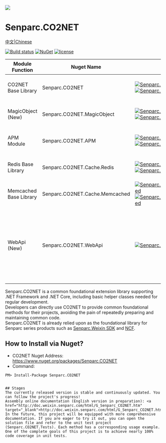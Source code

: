 <img src="https://sdk.weixin.senparc.com/images/senparc-logo-500.jpg" /> 

# Senparc.CO2NET

[中文|Chinese](README.zh.md)

<!-- [![Build status](https://mysenparc.visualstudio.com/Senparc%20SDK/_apis/build/status/CO2NET/Senparc.CO2NET%20-ASP.NET%20Core-CI-clone)](https://mysenparc.visualstudio.com/Senparc%20SDK/_build/latest?definitionId=11) -->
[![Build status](https://ci.appveyor.com/api/projects/status/uqhyn9i2x5r300dq/branch/master?svg=true)](https://ci.appveyor.com/project/JeffreySu/senparc-co2net/branch/master)
[![NuGet](https://img.shields.io/nuget/dt/Senparc.CO2NET.svg)](https://www.nuget.org/packages/Senparc.CO2NET)
[![license](https://img.shields.io/github/license/JeffreySu/WeiXinMPSDK.svg)](http://www.apache.org/licenses/LICENSE-2.0)

| Module Function | Nuget Name                     | Nuget                                                                                   | Supported .NET Versions                          |  
|-----------------|--------------------------------|-----------------------------------------------------------------------------------------|--------------------------------------------------|  
| CO2NET Base Library | Senparc.CO2NET                | [![Senparc.CO2NET][1.1]][1.2]  [![Senparc.CO2NET][nuget-img-base]][nuget-url-base]     | ![.NET 3.5][net35N]  ![.NET 4.0][net40N]  ![.NET 4.6.2][net462Y]  ![.NET Core 2.0][core20Y] |  
| MagicObject (New) | Senparc.CO2NET.MagicObject     | [![Senparc.CO2NET.MagicObject][6.1]][6.2]  [![Senparc.CO2NET.MagicObject][nuget-img-base-magic-object]][nuget-url-base-magic-object] | ![.NET 3.5][net35Y]  ![.NET 4.0][net40Y]  ![.NET 4.6.2][net462Y]  ![.NET Core 2.0][core20Y] |  
| APM Module | Senparc.CO2NET.APM             | [![Senparc.CO2NET.APM][2.1]][2.2]  [![Senparc.CO2NET.APM][nuget-img-base-apm]][nuget-url-base-apm] | ![.NET 3.5][net35Y]  ![.NET 4.0][net40Y]  ![.NET 4.6.2][net462Y]  ![.NET Core 2.0][core20Y] |  
| Redis Base Library | Senparc.CO2NET.Cache.Redis    | [![Senparc.CO2NET.Cache.Redis][3.1]][3.2]  [![Senparc.CO2NET.Cache.Redis][nuget-img-base-redis]][nuget-url-base-redis] | ![.NET 3.5][net35N]  ![.NET 4.0][net40N]  ![.NET 4.6.2][net462Y]  ![.NET Core 2.0][core20Y] |  
| Memcached Base Library | Senparc.CO2NET.Cache.Memcached | [![Senparc.CO2NET.Cache.Memcached][4.1]][4.2]  [![Senparc.CO2NET.Cache.Memcached][nuget-img-base-memcached]][nuget-url-base-memcached] | ![.NET 3.5][net35N]  ![.NET 4.0][net40N]  ![.NET 4.6.2][net462Y]  ![.NET Core 2.0][core20Y] |  
| WebApi (New) | Senparc.CO2NET.WebApi           | [![Senparc.CO2NET.WebApi][5.1]][5.2]  | Supports .NET Standard 2.0+ and .NET Core 2.1/3.1, .NET 5.0/6.0/7.0/8.0+  > [!NOTE]> CO2NET will gradually stop supporting .NET Framework 4.0 and earlier versions.  

[1.1]: https://img.shields.io/nuget/v/Senparc.CO2NET.svg?style=flat
[1.2]: https://www.nuget.org/packages/Senparc.CO2NET
[2.1]: https://img.shields.io/nuget/v/Senparc.CO2NET.APM.svg?style=flat
[2.2]: https://www.nuget.org/packages/Senparc.CO2NET.APM
[3.1]: https://img.shields.io/nuget/v/Senparc.CO2NET.Cache.Redis.svg?style=flat
[3.2]: https://www.nuget.org/packages/Senparc.CO2NET.Cache.Redis
[4.1]: https://img.shields.io/nuget/v/Senparc.CO2NET.Cache.Memcached.svg?style=flat
[4.2]: https://www.nuget.org/packages/Senparc.CO2NET.Cache.Memcached
[5.1]: https://img.shields.io/nuget/v/Senparc.CO2NET.WebApi.svg?style=flat
[5.2]: https://www.nuget.org/packages/Senparc.CO2NET.WebApi
[6.1]: https://img.shields.io/nuget/v/Senparc.CO2NET.MagicObject.svg?style=flat
[6.2]: https://www.nuget.org/packages/Senparc.CO2NET.MagicObject

[net35Y]: https://img.shields.io/badge/3.5-Y-brightgreen.svg
[net35N]: https://img.shields.io/badge/3.5-N-lightgrey.svg
[net40Y]: https://img.shields.io/badge/4.0-Y-brightgreen.svg
[net40N]: https://img.shields.io/badge/4.0-N-lightgrey.svg
[net40N-]: https://img.shields.io/badge/4.0----lightgrey.svg
[net45Y]: https://img.shields.io/badge/4.5-Y-brightgreen.svg
[net45N]: https://img.shields.io/badge/4.5-N-lightgrey.svg
[net45N-]: https://img.shields.io/badge/4.5----lightgrey.svg
[net462Y]: https://img.shields.io/badge/4.6.2-Y-brightgreen.svg
[net462N]: https://img.shields.io/badge/4.6.2-N-lightgrey.svg
[coreY]: https://img.shields.io/badge/standard2.0-Y-brightgreen.svg
[coreN]: https://img.shields.io/badge/standard2.0-N-lightgrey.svg
[coreN-]: https://img.shields.io/badge/standard2.0----lightgrey.svg
[core20Y]: https://img.shields.io/badge/standard2.0+-Y-brightgreen.svg
[core20N]: https://img.shields.io/badge/standard2.0+-N-lightgrey.svg

[nuget-img-base]: https://img.shields.io/nuget/dt/Senparc.CO2NET.svg
[nuget-url-base]: https://www.nuget.org/packages/Senparc.CO2NET
[nuget-img-base-apm]: https://img.shields.io/nuget/dt/Senparc.CO2NET.APM.svg
[nuget-url-base-apm]: https://www.nuget.org/packages/Senparc.CO2NET.APM
[nuget-img-base-redis]: https://img.shields.io/nuget/dt/Senparc.CO2NET.Cache.Redis.svg
[nuget-url-base-redis]: https://www.nuget.org/packages/Senparc.CO2NET.Cache.Redis
[nuget-img-base-memcached]: https://img.shields.io/nuget/dt/Senparc.CO2NET.Cache.Memcached.svg
[nuget-url-base-memcached]: https://www.nuget.org/packages/Senparc.CO2NET.Cache.Memcached
[nuget-img-base-webapi]: https://img.shields.io/nuget/dt/Senparc.CO2NET.WebApi.svg
[nuget-url-base-webapi]: https://www.nuget.org/packages/Senparc.CO2NET.WebApi
[nuget-img-base-magic-object]: https://img.shields.io/nuget/dt/Senparc.CO2NET.MagicObject.svg
[nuget-url-base-magic-object]: https://www.nuget.org/packages/Senparc.CO2NET.MagicObject

Senparc.CO2NET is a common foundational extension library supporting .NET Framework and .NET Core, including basic helper classes needed for regular development.  
Developers can directly use CO2NET to provide common foundational methods for their projects, avoiding the pain of repeatedly preparing and maintaining common code.  
Senparc.CO2NET is already relied upon as the foundational library for Senparc series products such as [Senparc.Weixin SDK](https://github.com/JeffreySu/WeiXinMPSDK) and [NCF](https://github.com/NeuCharFramework/NCF).  
  
## How to Install via Nuget?  
* CO2NET Nuget Address: https://www.nuget.org/packages/Senparc.CO2NET  
* Command:  
```shell  
PM> Install-Package Senparc.CO2NET  


## Stages  
The currently released version is stable and continuously updated. You can follow the project's progress!  
Assembly online documentation (English version in preparation): <a href="http://doc.weixin.senparc.com/html/G_Senparc_CO2NET.htm" target="_blank">http://doc.weixin.senparc.com/html/G_Senparc_CO2NET.htm</a>  
In the future, this project will be equipped with more comprehensive documentation. If you are eager to try it out, you can open the solution file and refer to the unit test project (Senparc.CO2NET.Tests). Each method has a corresponding usage example. One of the complete goals of this project is to achieve nearly 100% code coverage in unit tests.  
